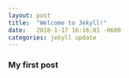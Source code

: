 ```yaml
---
layout: post
title:  "Welcome to Jekyll!"
date:   2018-1-17 16:16:01 -0600
categories: jekyll update
---
```


### My first post
